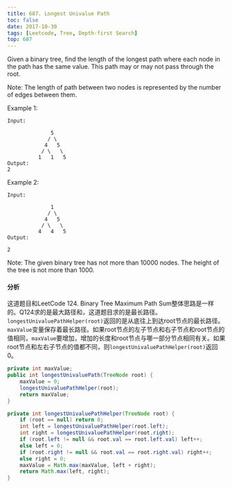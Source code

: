 ```yaml
---
title: 687. Longest Univalue Path
toc: false
date: 2017-10-30
tags: [Leetcode, Tree, Depth-first Search]
top: 687
---
```


Given a binary tree, find the length of the longest path where each node in the path has the same value. This path may or may not pass through the root.

Note: The length of path between two nodes is represented by the number of edges between them.

Example 1:

```
Input:

              5
             / \
            4   5
           / \   \
          1   1   5
Output:
2
```

Example 2:

```
Input:

              1
             / \
            4   5
           / \   \
          4   4   5
Output:

2
```

Note: The given binary tree has not more than 10000 nodes. The height of the tree is not more than 1000.

#### 分析

这道题目和LeetCode 124. Binary Tree Maximum Path Sum整体思路是一样的。Q124求的是最大路径和，这道题目求的是最长路径。`longestUnivaluePathHelper(root)`返回的是从底往上到达root节点的最长路径。`maxValue`变量保存着最长路径。如果root节点的左子节点和右子节点和root节点的值相同，`maxValue`要增加，增加的长度和root节点与哪一部分节点相同有关。如果root节点和左右子节点的值都不同，则`longestUnivaluePathHelper(root)`返回0。

```Java
private int maxValue;
public int longestUnivaluePath(TreeNode root) {
    maxValue = 0;
    longestUnivaluePathHelper(root);
    return maxValue;
}

private int longestUnivaluePathHelper(TreeNode root) {
    if (root == null) return 0;
    int left = longestUnivaluePathHelper(root.left);
    int right = longestUnivaluePathHelper(root.right);
    if (root.left != null && root.val == root.left.val) left++;
    else left = 0;
    if (root.right != null && root.val == root.right.val) right++;
    else right = 0;
    maxValue = Math.max(maxValue, left + right);
    return Math.max(left, right);
}
```

